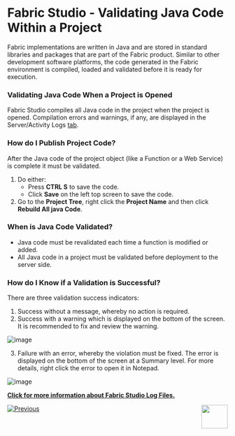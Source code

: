 # Fabric Studio - Validating Java Code Within a Project


Fabric implementations are written in Java and are stored in standard libraries and packages that are part of the Fabric product. Similar to other development software platforms, the code generated in the Fabric environment is compiled, loaded and validated before it is ready for execution. 

### Validating Java Code When a Project is Opened
 
Fabric Studio compiles all Java code in the project when the project is opened. Compilation errors and warnings, if any, are displayed in the Server/Activity Logs [tab](https://github.com/k2view-academy/K2View-Academy/blob/master/articles/13_LUDB_viewer_and_studio_debug_capabilities/02_fabric_studio_log_files.md).

### How do I Publish Project Code?
 
After the Java code of the project object (like a Function or a Web Service) is complete it must be validated.
1. Do either:
    * Press **CTRL S** to save the code.
    * Click **Save** on the left top screen to save the code.  
2. Go to the **Project Tree**, right click the **Project Name** and then click **Rebuild All java Code**. 

### When is Java Code Validated?
 
* Java code must be revalidated each time a function is modified or added. 
* All Java code in a project must be validated before deployment to the server side.

### How do I Know if a Validation is Successful?
  
There are three validation success indicators:
1. Success without a message, whereby no action is required.
2. Success with a warning which is displayed on the bottom of the screen. It is recommended to fix and review the warning.  

![image](https://github.com/k2view-academy/K2View-Academy/blob/master/articles/04_fabric_studio/images/04_10_01%20fix%20and%20review.png)

3. Failure with an error, whereby the violation must be fixed. The error is displayed on the bottom of the screen at a Summary level. For more details, right click the error to open it in Notepad.

![image](https://github.com/k2view-academy/K2View-Academy/blob/master/articles/04_fabric_studio/images/04_10_02%20Summary%20level.png)

**[Click for more information about Fabric Studio Log Files.](https://github.com/k2view-academy/K2View-Academy/blob/master/articles/13_LUDB_viewer_and_studio_debug_capabilities/02_fabric_studio_log_files.md)**

[![Previous](https://github.com/k2view-academy/K2View-Academy/blob/master/articles/images/Previous.png)](https://github.com/k2view-academy/K2View-Academy/blob/master/articles/04_general/09_logic_files_and_categories.md)[<img align="right" width="60" height="54" src="https://github.com/k2view-academy/K2View-Academy/blob/master/articles/images/Next.png">](https://github.com/k2view-academy/K2View-Academy/blob/master/articles/04_general/11_fabric_studio_exporting_and_importing%20a_fabric_project.md)

